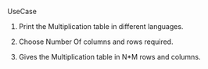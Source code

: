 UseCase 

1. Print the Multiplication table in different languages.

2. Choose Number Of columns and rows required.

3. Gives the Multiplication table in N*M rows and columns.